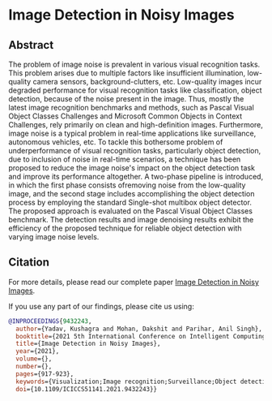 # Image Detection in Noisy Images

## Abstract 
The problem of image noise is prevalent in various visual recognition tasks. This problem arises due to multiple factors like insufficient illumination, low-quality camera sensors, background-clutters, etc. Low-quality images incur degraded performance for visual recognition tasks like classification, object detection, because of the noise present in the image. Thus, mostly the latest image recognition benchmarks and methods, such as Pascal Visual Object Classes Challenges and Microsoft Common Objects in Context Challenges, rely primarily on clean and high-definition images. Furthermore, image noise is a typical problem in real-time applications like surveillance, autonomous vehicles, etc. To tackle this bothersome problem of underperformance of visual recognition tasks, particularly object detection, due to inclusion of noise in real-time scenarios, a technique has been proposed to reduce the image noise's impact on the object detection task and improve its performance altogether. A two-phase pipeline is introduced, in which the first phase consists ofremoving noise from the low-quality image, and the second stage includes accomplishing the object detection process by employing the standard Single-shot multibox object detector. The proposed approach is evaluated on the Pascal Visual Object Classes benchmark. The detection results and image denoising results exhibit the efficiency of the proposed technique for reliable object detection with varying image noise levels.

## Citation
For more details, please read our complete paper [Image Detection in Noisy Images](https://ieeexplore.ieee.org/document/9432243).

If you use any part of our findings, please cite us using:
```bibtex
@INPROCEEDINGS{9432243,
  author={Yadav, Kushagra and Mohan, Dakshit and Parihar, Anil Singh},
  booktitle={2021 5th International Conference on Intelligent Computing and Control Systems (ICICCS)}, 
  title={Image Detection in Noisy Images}, 
  year={2021},
  volume={},
  number={},
  pages={917-923},
  keywords={Visualization;Image recognition;Surveillance;Object detection;Benchmark testing;Real-time systems;Sensors;Image denoising;Object detection;Deep learning;Residual learning},
  doi={10.1109/ICICCS51141.2021.9432243}}
```

